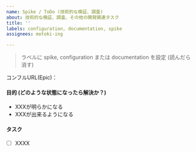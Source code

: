 ```yaml
---
name: Spike / ToDo (技術的な検証、調査)
about: 技術的な検証、調査、その他の開発関連タスク
title: ''
labels: configuration, documentation, spike
assignees: motoki-ing

---
```


> ラベルに spike, configuration または documentation を設定 (読んだら消す)

コンフルURL(Epic)：

#### 目的 (どのような状態になったら解決か？)
- XXXが明らかになる
- XXXが出来るようになる

#### タスク
- [ ] XXXX
